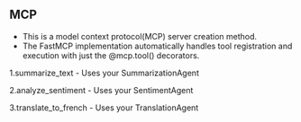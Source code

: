 ## MCP
- This is a model context protocol(MCP) server creation method.
- The FastMCP implementation automatically handles tool registration and execution with just the @mcp.tool() decorators.

1.summarize_text - Uses your SummarizationAgent

2.analyze_sentiment - Uses your SentimentAgent

3.translate_to_french - Uses your TranslationAgent
